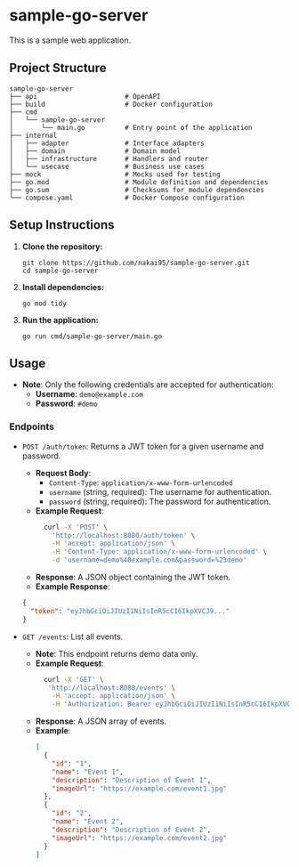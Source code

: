 # sample-go-server

This is a sample web application.

## Project Structure

```
sample-go-server
├── api                      # OpenAPI
├── build                    # Docker configuration
├── cmd
│   └── sample-go-server
│       └── main.go          # Entry point of the application
├── internal
│   ├── adapter              # Interface adapters
│   ├── domain               # Domain model
│   ├── infrastructure       # Handlers and router
│   └── usecase              # Business use cases
├── mock                     # Mocks used for testing
├── go.mod                   # Module definition and dependencies
├── go.sum                   # Checksums for module dependencies
└── compose.yaml             # Docker Compose configuration
```

## Setup Instructions

1. **Clone the repository:**

   ```
   git clone https://github.com/nakai95/sample-go-server.git
   cd sample-go-server
   ```

2. **Install dependencies:**

   ```
   go mod tidy
   ```

3. **Run the application:**
   ```
   go run cmd/sample-go-server/main.go
   ```

## Usage

- **Note**: Only the following credentials are accepted for authentication:
  - **Username**: `demo@example.com`
  - **Password**: `#demo`

### Endpoints

- `POST /auth/token`: Returns a JWT token for a given username and password.

  - **Request Body**:
    - `Content-Type`: `application/x-www-form-urlencoded`
    - `username` (string, required): The username for authentication.
    - `password` (string, required): The password for authentication.
  - **Example Request**:
    ```bash
      curl -X 'POST' \
        'http://localhost:8080/auth/token' \
        -H 'accept: application/json' \
        -H 'Content-Type: application/x-www-form-urlencoded' \
        -d 'username=demo%40example.com&password=%23demo'
    ```
  - **Response**: A JSON object containing the JWT token.
  - **Example Response**:

  ```json
  {
    "token": "eyJhbGciOiJIUzI1NiIsInR5cCI6IkpXVCJ9..."
  }
  ```

- `GET /events`: List all events.
  - **Note**: This endpoint returns demo data only.
  - **Example Request**:
    ```bash
      curl -X 'GET' \
       'http://localhost:8080/events' \
        -H 'accept: application/json' \
        -H 'Authorization: Bearer eyJhbGciOiJIUzI1NiIsInR5cCI6IkpXVCJ9...'
    ```
  - **Response**: A JSON array of events.
  - **Example**:
    ```json
    [
      {
        "id": "1",
        "name": "Event 1",
        "description": "Description of Event 1",
        "imageUrl": "https://example.com/event1.jpg"
      },
      {
        "id": "2",
        "name": "Event 2",
        "description": "Description of Event 2",
        "imageUrl": "https://example.com/event2.jpg"
      }
    ]
    ```
